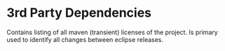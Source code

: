 # 3rd Party Dependencies

Contains listing of all maven (transient) licenses of the project. Is primary used to identify all changes between eclipse releases.
